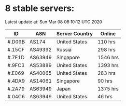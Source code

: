 # 8 stable servers:

Latest update at: Sun Mar 08 08:10:12 UTC 2020

| ID | ASN | Server Country | Online |
| -- | --- | -------------- | ------ |
| #.D09B | AS174 | United States | 110 hrs |
| #.15CF | AS49392 | Russia | 298 hrs |
| #.7F1D | AS63949 | Singapore | 1546 hrs |
| #.9FC3 | AS53889 | United States | 1393 hrs |
| #.E069 | AS40065 | United States | 283 hrs |
| #.4DA9 | AS14061 | Singapore | 90 hrs |
| #.2A79 | AS63949 | Japan | 1375 hrs |
| #.04C6 | AS63949 | United States | 46 hrs |

